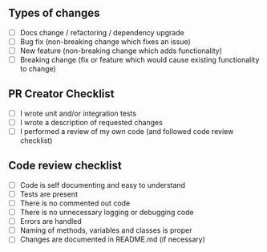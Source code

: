 ## Types of changes
 - [ ] Docs change / refactoring / dependency upgrade
 - [ ] Bug fix (non-breaking change which fixes an issue)
 - [ ] New feature (non-breaking change which adds functionality)
 - [ ] Breaking change (fix or feature which would cause existing functionality to change)

## PR Creator Checklist
 - [ ] I wrote unit and/or integration tests
 - [ ] I wrote a description of requested changes
 - [ ] I performed a review of my own code (and followed code review checklist)
 
## Code review checklist
 - [ ] Code is self documenting and easy to understand
 - [ ] Tests are present
 - [ ] There is no commented out code
 - [ ] There is no unnecessary logging or debugging code
 - [ ] Errors are handled
 - [ ] Naming of methods, variables and classes is proper
 - [ ] Changes are documented in README.md (if necessary)
